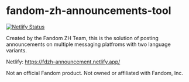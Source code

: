# fandom-zh-announcements-tool

[![Netlify Status](https://api.netlify.com/api/v1/badges/35b3cb85-58df-415e-b25d-8e1329225c29/deploy-status)](https://app.netlify.com/sites/fdzh-announcement/deploys)

Created by the Fandom ZH Team, this is the solution of posting announcements on multiple messaging platfroms with two language variants.

Netlify: https://fdzh-announcement.netlify.app/

Not an official Fandom product. Not owned or affiliated with Fandom, Inc.